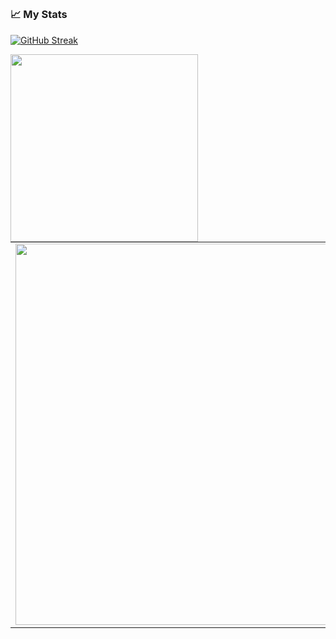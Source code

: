 ## 

### 📈 My Stats
[![GitHub Streak](http://github-readme-streak-stats.herokuapp.com?user=takandrew&theme=dark&hide_border=true&date_format=j%2Fn%5B%2FY%5D)](https://git.io/streak-stats)

<p align="center">
  <a width="300px" align="left" href="https://www.codewars.com/users/takandrew">
  <img width="300px" align="left" src="https://www.codewars.com/users/takandrew/badges/small">
  </a>
  <table>
  <tr>
      <td><img width="610px" align="center" src="https://github-readme-stats.vercel.app/api?username=takandrew&hide_border=true&count_private=true&include_all_commits=true&layout=compact&show_icons=true&theme=cobalt&icon_color=5194f0&bg_color=0d1117&locale=en" /></td>  
  <td><img width="500px" src="https://github-readme-stats.vercel.app/api/top-langs/?username=takandrew&langs_count=4&hide=css,scss&layout=compact&hide_border=true&theme=dark&icon_color=5194f0&bg_color=0d1117" /></td>
    </tr>    
</table>
</p> 
